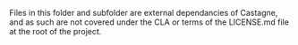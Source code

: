 Files in this folder and subfolder are external dependancies of Castagne, and as such are not covered under the CLA or terms of the LICENSE.md file at the root of the project.
